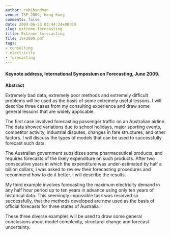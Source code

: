 ```yaml
---
author: robjhyndman
venue: ISF 2009, Hong Kong
comments: false
date: 2009-06-23 03:44:24+00:00
slug: extreme-forecasting
title: Extreme forecasting
file: ISF2009.pdf
tags:
- consulting
- electricity
- forecasting
---
```


#### Keynote address, International Symposium on Forecasting, June 2009.


**Abstract**

Extremely bad data, extremely poor methods and extremely difficult problems will be used as the basis of some extremely useful lessons. I will describe three cases from my consulting experience and draw some general lessons that are widely applicable.

The first case involved forecasting passenger traffic on an Australian airline. The data showed variations due to school holidays, major sporting events, competitor activity, industrial disputes, changes in fare structures, and other factors. I will discuss the types of models that can be used to successfully forecast such data.

The Australian government subsidizes some pharmaceutical products, and requires forecasts of the likely expenditure on such products. After two consecutive years in which the expenditure was under-estimated by half a billion dollars, I was asked to review their forecasting procedures and recommend how to do it better. I will describe the results.

My third example involves forecasting the maximum electricity demand in any half hour period up to ten years in advance using only ten years of historical data. This seemingly impossible task was resolved so successfully, that the methods developed are now used as the basis of official forecasts for three states of Australia.

These three diverse examples will be used to draw some general conclusions about model complexity, structural change and forecast uncertainty.
